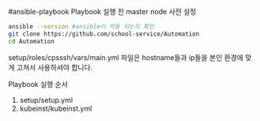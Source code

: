 #ansible-playbook
Playbook 실행 전 master node 사전 설정

```bash
ansible --version #ansible이 작동 되는지 확인
git clone https://github.com/school-service/Automation
cd Automation
```

setup/roles/cpsssh/vars/main.yml 파일은 hostname들과 ip들을 본인 환경에 맞게 고쳐서 사용하셔야 합니다.

Playbook 실행 순서

1. setup/setup.yml
2. kubeinst/kubeinst.yml
